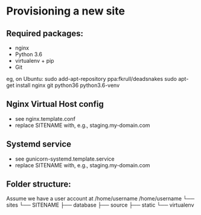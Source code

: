 Provisioning a new site
=======================

## Required packages:

* nginx
* Python 3.6
* virtualenv + pip
* Git

eg, on Ubuntu:
    sudo add-apt-repository ppa:fkrull/deadsnakes
    sudo apt-get install nginx git python36 python3.6-venv


## Nginx Virtual Host config

* see nginx.template.conf
* replace SITENAME with, e.g., staging.my-domain.com


## Systemd service

* see gunicorn-systemd.template.service
* replace SITENAME with, e.g., staging.my-domain.com


## Folder structure:

Assume we have a user account at /home/username
/home/username
└── sites
    └── SITENAME
            ├── database
            ├── source
            ├── static
            └── virtualenv